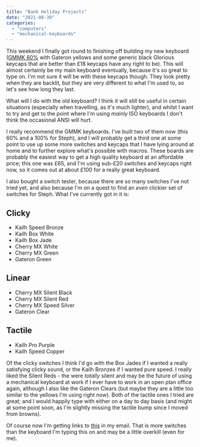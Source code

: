 ```yaml
---
title: "Bank Holiday Projects"
date: "2021-08-30"
categories: 
  - "computers"
  - "mechanical-keyboards"
---
```


This weekend I finally got round to finishing off building my new keyboard ([GMMK 60%](https://www.pcgamingrace.com/products/the-glorious-gmmk-compact-pre-built) with Gateron yellows and some generic black Glorious keycaps that are better than £18 keycaps have any right to be). This will almost certainly be my main keyboard eventually, because it's so great to type on. I'm not sure it will be with these keycaps though. They look pretty when they are backlit, but they are very different to what I'm used to, so let's see how long they last.

What will I do with the old keyboard? I think it will still be useful in certain situations (especially when travelling, as it's much lighter), and whilst I want to try and get to the point where I'm using _mainly_ ISO keyboards I don't think the occasional ANSI will hurt.

I really recommend the GMMK keyboards. I've built two of them now (this 60% and a 100% for Steph), and I will probably get a third one at some point to use up some more switches and keycaps that I have lying around at home and to further explore what's possible with macros. These boards are probably the easiest way to get a high quality keyboard at an affordable price; this one was £65, and I'm using sub-£20 switches and keycaps right now, so it comes out at about £100 for a really great keyboard.

I also bought a switch tester, because there are so many switches I've not tried yet, and also because I'm on a quest to find an _even_ clickier set of switches for Steph. What I've currently got in it is:

## Clicky

- Kailh Speed Bronze
- Kailh Box White
- Kailh Box Jade
- Cherry MX White
- Cherry MX Green
- Gateron Green

## Linear

- Cherry MX Silent Black
- Cherry MX Silent Red
- Cherry MX Speed Silver
- Gateron Clear

## Tactile

- Kailh Pro Purple
- Kailh Speed Copper

Of the clicky switches I think I'd go with the Box Jades if I wanted a really satisfying clicky sound, or the Kailh Bronzes if I wanted pure speed. I really liked the Silent Reds - the were _totally_ silent and may be the future of using a mechanical keyboard at work if I ever have to work in an open plan office again, although I also like the Gateron Clears (but maybe they are a little too similar to the yellows I'm using right now). Both of the tactile ones I tried are great; and I would happily type with either on a day to day basis (and might at some point soon, as I'm slightly missing the tactile bump since I moved from browns).

Of course now I'm getting links to [this](https://drop.com/buy/kbdfans-all-in-one-72-switch-tester) in my email. That is more switches than the keyboard I'm typing this on and may be a little overkill (even for me).
